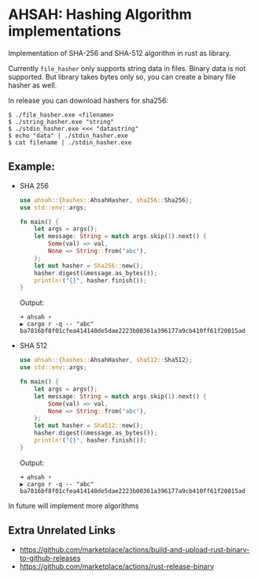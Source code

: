 # AHSAH: Hashing Algorithm implementations

Implementation of SHA-256 and SHA-512 algorithm in rust as library.

Currently `file_hasher` only supports string data in files. Binary data is not supported.
But library takes bytes only so, you can create a binary file hasher as well.

In release you can download hashers for sha256:
```console
$ ./file_hasher.exe <filename>
$ ./string_hasher.exe "string"
$ ./stdin_hasher.exe <<< "datastring"
$ echo "data" | ./stdin_hasher.exe 
$ cat filename | ./stdin_hasher.exe
```

## Example: 
* SHA 256
  ```rust
  use ahsah::{hashes::AhsahHasher, sha256::Sha256};
  use std::env::args;
  
  fn main() {
      let args = args();
      let message: String = match args.skip(1).next() {
          Some(val) => val,
          None => String::from("abc"),
      };
      let mut hasher = Sha256::new();
      hasher.digest(&message.as_bytes());
      println!("{}", hasher.finish());
  }
  ```
	Output: 
	```console
	➜ ahsah ⚡
	▶ cargo r -q -- "abc"
	ba7816bf8f01cfea414140de5dae2223b00361a396177a9cb410ff61f20015ad
	```
* SHA 512
  ```rust
  use ahsah::{hashes::AhsahHasher, sha512::Sha512};
  use std::env::args;
  
  fn main() {
      let args = args();
      let message: String = match args.skip(1).next() {
          Some(val) => val,
          None => String::from("abc"),
      };
      let mut hasher = Sha512::new();
      hasher.digest(&message.as_bytes());
      println!("{}", hasher.finish());
  }
  ```
	Output: 
	```console
	➜ ahsah ⚡
	▶ cargo r -q -- "abc"
	ba7816bf8f01cfea414140de5dae2223b00361a396177a9cb410ff61f20015ad
	```


In future will implement more algorithms

## Extra Unrelated Links
* https://github.com/marketplace/actions/build-and-upload-rust-binary-to-github-releases
* https://github.com/marketplace/actions/rust-release-binary
